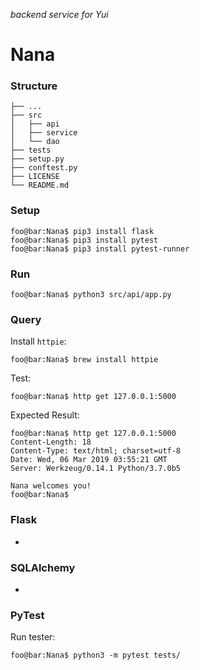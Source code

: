 _backend service for Yui_

# Nana

### Structure

    ├── ...
    ├── src
    │   ├── api
    │   ├── service
    │   └── dao 
    ├── tests
    ├── setup.py
    ├── conftest.py
    ├── LICENSE
    └── README.md

### Setup

```console
foo@bar:Nana$ pip3 install flask
foo@bar:Nana$ pip3 install pytest
foo@bar:Nana$ pip3 install pytest-runner
```

### Run

```console
foo@bar:Nana$ python3 src/api/app.py
```

### Query

Install `httpie`:
```console
foo@bar:Nana$ brew install httpie
```
Test:
```console
foo@bar:Nana$ http get 127.0.0.1:5000
```
Expected Result:
```console
foo@bar:Nana$ http get 127.0.0.1:5000
Content-Length: 18
Content-Type: text/html; charset=utf-8
Date: Wed, 06 Mar 2019 03:55:21 GMT
Server: Werkzeug/0.14.1 Python/3.7.0b5

Nana welcomes you!
foo@bar:Nana$
```

### Flask

-

### SQLAlchemy

-

### PyTest

Run tester: 
```console
foo@bar:Nana$ python3 -m pytest tests/
```
